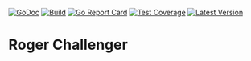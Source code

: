 [![GoDoc](https://godoc.org/github.com/alexandre-normand/stepcurry?status.svg)](https://godoc.org/github.com/alexandre-normand/stepcurry)
[![Build](https://github.com/alexandre-normand/stepcurry/workflows/Go/badge.svg)](https://github.com/alexandre-normand/stepcurry/actions)
[![Go Report Card](https://goreportcard.com/badge/github.com/alexandre-normand/stepcurry)](https://goreportcard.com/report/github.com/alexandre-normand/stepcurry)
[![Test Coverage](https://api.codeclimate.com/v1/badges/435099cf4dc6eb01ff29/test_coverage)](https://codeclimate.com/github/alexandre-normand/stepcurry/test_coverage)
[![Latest Version](https://img.shields.io/github/tag/alexandre-normand/stepcurry.svg?label=version)](https://github.com/alexandre-normand/stepcurry/releases)

# Roger Challenger

